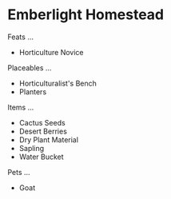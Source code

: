 # Emberlight Homestead

Feats ...

- Horticulture Novice

Placeables ...

- Horticulturalist's Bench
- Planters

Items ...

- Cactus Seeds
- Desert Berries
- Dry Plant Material
- Sapling
- Water Bucket

Pets ...

- Goat
